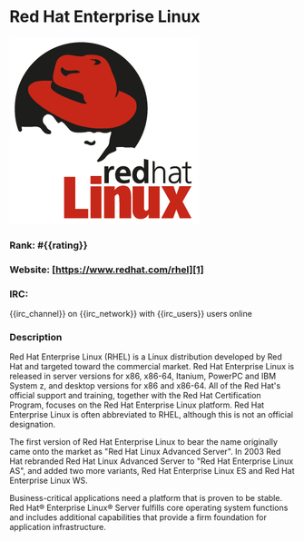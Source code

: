 Red Hat Enterprise Linux
===========
[![Red Hat Enterprise Linux](/images/rhel.png)][1]

### Rank: #{{rating}}

### Website: [https://www.redhat.com/rhel][1]

### IRC:
{{irc_channel}} on {{irc_network}} with {{irc_users}} users online

### Description
Red Hat Enterprise Linux (RHEL) is a Linux distribution developed by Red Hat and targeted toward the commercial market. Red Hat Enterprise Linux is released in server versions for x86, x86-64, Itanium, PowerPC and IBM System z, and desktop versions for x86 and x86-64. All of the Red Hat's official support and training, together with the Red Hat Certification Program, focuses on the Red Hat Enterprise Linux platform. Red Hat Enterprise Linux is often abbreviated to RHEL, although this is not an official designation.

The first version of Red Hat Enterprise Linux to bear the name originally came onto the market as "Red Hat Linux Advanced Server". In 2003 Red Hat rebranded Red Hat Linux Advanced Server to "Red Hat Enterprise Linux AS", and added two more variants, Red Hat Enterprise Linux ES and Red Hat Enterprise Linux WS.

Business-critical applications need a platform that is proven to be stable. Red Hat® Enterprise Linux® Server fulfills core operating system functions and includes additional capabilities that provide a firm foundation for application infrastructure.

[1]: https://www.redhat.com/rhel/ "Red Hat Enterprise Linux"
